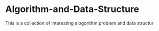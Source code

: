 # Algorithm-and-Data-Structure

This is a collection of interesting alogorithm problem and data structur

